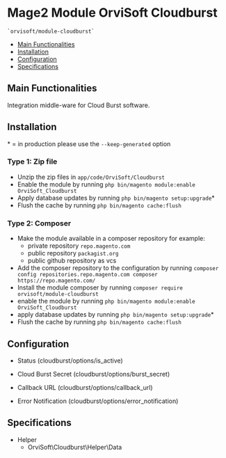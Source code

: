 # Mage2 Module OrviSoft Cloudburst

    `orvisoft/module-cloudburst`

 - [Main Functionalities](#main-functionalities)
 - [Installation](#installation)
 - [Configuration](#configuration)
 - [Specifications](#specifications)


## Main Functionalities
Integration middle-ware for Cloud Burst software.

## Installation
\* = in production please use the `--keep-generated` option

### Type 1: Zip file

 - Unzip the zip files in `app/code/OrviSoft/Cloudburst`
 - Enable the module by running `php bin/magento module:enable OrviSoft_Cloudburst`
 - Apply database updates by running `php bin/magento setup:upgrade`\*
 - Flush the cache by running `php bin/magento cache:flush`

### Type 2: Composer

 - Make the module available in a composer repository for example:
    - private repository `repo.magento.com`
    - public repository `packagist.org`
    - public github repository as vcs
 - Add the composer repository to the configuration by running `composer config repositories.repo.magento.com composer https://repo.magento.com/`
 - Install the module composer by running `composer require orvisoft/module-cloudburst`
 - enable the module by running `php bin/magento module:enable OrviSoft_Cloudburst`
 - apply database updates by running `php bin/magento setup:upgrade`\*
 - Flush the cache by running `php bin/magento cache:flush`


## Configuration

 - Status (cloudburst/options/is_active)

 - Cloud Burst Secret (cloudburst/options/burst_secret)

 - Callback URL (cloudburst/options/callback_url)

 - Error Notification (cloudburst/options/error_notification)


## Specifications

 - Helper
	- OrviSoft\Cloudburst\Helper\Data


